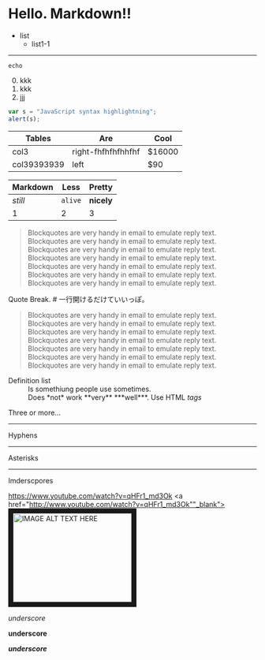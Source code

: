 # Hello. Markdown!!

* list
  - list1-1

---

`echo`

0.  kkk
0.  kkk
0.  jjj

```javascript
var s = "JavaScript syntax highlightning";
alert(s);
```

|Tables |Are |Cool |
|-|-|-|
|col3 |right-fhfhfhfhhfhf |$16000 |
|col39393939 |left |$90 |


Markdown  | Less  | Pretty
-|-|-
*still* | `alive` | **nicely**
1|2|3

> Blockquotes are very handy in email to emulate reply text.
Blockquotes are very handy in email to emulate reply text.
Blockquotes are very handy in email to emulate reply text.
Blockquotes are very handy in email to emulate reply text.
Blockquotes are very handy in email to emulate reply text.
Blockquotes are very handy in email to emulate reply text.
Blockquotes are very handy in email to emulate reply text.

Quote Break. # 一行開けるだけていいっぽ。
> Blockquotes are very handy in email to emulate reply text.
Blockquotes are very handy in email to emulate reply text.
Blockquotes are very handy in email to emulate reply text.
Blockquotes are very handy in email to emulate reply text.
Blockquotes are very handy in email to emulate reply text.
Blockquotes are very handy in email to emulate reply text.
Blockquotes are very handy in email to emulate reply text.


<dl>
<dt>Definition list</dt>
<dd>Is somethiung people use sometimes.</dd>
<dd>Does  *not* work **very** ***well***. Use HTML <em>tags</em></dd>
</dl>


Three or more...


---

Hyphens


***


Asterisks


___

Imderscpores

https://www.youtube.com/watch?v=qHFr1_md3Ok
<a href="http://www.youtube.com/watch?v=qHFr1_md3Ok""_blank"><img src="https://i.ytimg.com/vi_webp/qHFr1_md3Ok/mqdefault.webp" alt="IMAGE ALT TEXT HERE" width="240" height="180" border="10" /></a>

_underscore_

__underscore__

___underscore___
